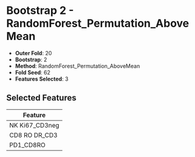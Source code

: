 # Bootstrap 2 - RandomForest_Permutation_AboveMean

- **Outer Fold**: 20
- **Bootstrap**: 2
- **Method**: RandomForest_Permutation_AboveMean
- **Fold Seed**: 62
- **Features Selected**: 3

## Selected Features

| Feature |
|---------|
| NK Ki67_CD3neg |
| CD8 RO DR_CD3 |
| PD1_CD8RO |
